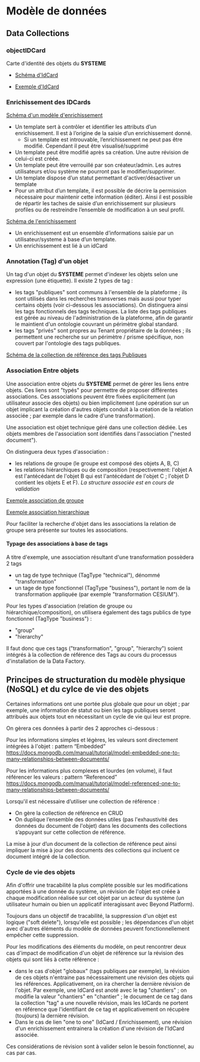 # Modèle de données

## Data Collections

### objectIDCard

Carte d'identité des objets du **SYSTEME**

- [Schéma d'IdCard](./schemas/0801.ObjectIDCard.schema.json)

- [Exemple d'IdCard](./schemas/0801.ObjectIDCardexample.json)

### Enrichissement des IDCards

[Schéma d'un modèle d'enrichissement](./schemas/0802.Enrichment_Template.schema.json)

- Un template sert à contrôler et identifier les attributs d’un enrichissement. Il est à l’origine de la saisie d’un enrichissement donné.
  - Si un template est introuvable, l’enrichissement ne peut pas être modifié. Cependant il peut être visualisé/supprimé
- Un template peut être modifié après sa création. Une autre révision de celui-ci est créée.
- Un template peut être verrouillé par son créateur/admin. Les autres utilisateurs et/ou système ne pourront pas le modifier/supprimer.
- Un template dispose d’un statut permettant d'activer/désactiver un template
- Pour un attribut d’un template, il est possible de décrire la permission nécessaire pour maintenir cette information (éditer). Ainsi il est possible de répartir les taches de saisie d’un enrichissement sur plusieurs profiles ou de restreindre l’ensemble de modification à un seul profil.

[Schéma de l'enrichissement](./schemas/0802.Enrichment.schema.json)

- Un enrichissement est un ensemble d’informations saisie par un utilisateur/systeme à base d’un template.
- Un enrichissement est lié à un idCard

### Annotation (Tag) d'un objet

Un tag d'un objet du **SYSTEME** permet d'indexer les objets selon une expression (une étiquette).
Il existe 2 types de tag :

- les tags "publiques" sont communs à l'ensemble de la plateforme ; ils sont utilisés dans les recherches transverses mais aussi pour typer certains objets (voir ci-dessous les associations). On distinguera ainsi les tags fonctionnels des tags techniques. La liste des tags publiques est gérée au niveau de l'administration de la plateforme, afin de garantir le maintient d'un ontologie couvrant un périmètre global standard.
- les tags "privés" sont propres au Tenant propriétaire de la données ; ils permettent une recherche sur un périmètre / prisme spécifique, non couvert par l'ontologie des tags publiques.

[Schéma de la collection de référence des tags Publiques](./schemas/0803.Tag.Reference.schema.json)

### Association Entre objets

Une association entre objets du **SYSTEME** permet de gérer les liens entre objets.
Ces liens sont "typés" pour permettre de proposer différentes associations.
Ces associations peuvent être fixées explicitement (un utilisateur associe des objets) ou bien implicitement (une opération sur un objet implicant la création d'autres objets conduit à la création de la relation associée ; par exemple dans le cadre d'une transformation).

Une association est objet technique géré dans une collection dédiée.
Les objets membres de l'association sont identifiés dans l'association ("nested document").

On distinguera deux types d'association :

- les relations de groupe (le groupe est composé des objets A, B, C)
- les relations hiérarchiques ou de composition (respectivement:  l'objet A est l'antécédant de l'objet B qui est l'antécédant de l'objet C ; l'objet D contient les objets E et F).
_La structure associée est en cours de validation_

[Exemple association de groupe](./schemas/0804.Association.group-example.json)

[Exemple association hierarchique](./schemas/0804.Association.hierarchy-example.json)

Pour faciliter la recherche d'objet dans les associations la relation de groupe sera présente sur toutes les associations.

#### Typage des associations à base de tags

A titre d'exemple, une association résultant d'une transformation possèdera 2 tags

- un tag de type technique (TagType "technical"), dénommé "transformation"
- un tage de type fonctionnel (TagType "business"), portant le nom de la transformation appliquée (par exemple "transformation CESIUM").

Pour les types d'association (relation de groupe ou hiérarchique/composition), on utilisera également des tags publics de type fonctionnel (TagType "business") :

- "group"
- "hierarchy"

Il faut donc que ces tags ("transformation", "group", "hierarchy") soient intégrés à la collection de référence des Tags au cours du processus d'installation de la Data Factory.

## Principes de structuration du modèle physique (NoSQL) et du cylce de vie des objets

Certaines informations ont une portée plus globale que pour un objet ; par exemple, une information de statut ou bien les tags publiques seront attribués aux objets tout en nécessitant un cycle de vie qui leur est propre.

On gèrera ces données à partir des 2 approches ci-dessous :

Pour les informations simples et légères, les valeurs sont directement intégrées à l'objet : pattern “Embedded”
<https://docs.mongodb.com/manual/tutorial/model-embedded-one-to-many-relationships-between-documents/>

Pour les informations plus complexes et lourdes (en volume), il faut référencer les valeurs : pattern “Referenced”
<https://docs.mongodb.com/manual/tutorial/model-referenced-one-to-many-relationships-between-documents/>

Lorsqu'il est nécessaire d’utiliser une collection de référence :

- On gère la collection de référence en CRUD
- On duplique l’ensemble des données utiles (pas l'exhaustivité des données du document de l'objet) dans les documents des collections s’appuyant sur cette collection de référence.

La mise à jour d’un document de la collection de référence peut ainsi impliquer la mise à jour des documents des collections qui incluent ce document intégré de la collection.

### Cycle de vie des objets

Afin d'offrir une tracabilité la plus complète possible sur les modifications apportées à une donnée du système, un révision de l'objet est créée à chaque modification réalisée sur cet objet par un acteur du système (un utilisateur humain ou bien un applicatif interagissant avec Beyond Platform).

Toujours dans un objectif de tracabilité, la suppression d'un objet est logique ("soft delete"), lorsqu'elle est possible ; les dépendances d'un objet avec d'autres éléments du modèle de données peuvent fonctionnellement empêcher cette suppression.

Pour les modifications des éléments du modèle, on peut rencontrer deux cas d'impact de modification d'un objet de référence sur la révision des objets qui sont liés à cette référence :

- dans le cas d'objet "globaux" (tags publiques par exemple), la révision de ces objets n'entraine pas nécessairement une révision des objets qui les références. Applicativement, on ira chercher la dernière révision de l'objet. Par exemple, une IdCard est anoté avec le tag "chantiers" ; on modifie la valeur "chantiers" en "chantier" ; le document de ce tag dans la collection "tag" a une nouvelle révision, mais les IdCards ne portent en référence que l'identifiant de ce tag et applicativement on récupère (toujours) la dernière révision.
- Dans le cas de lien "one to one" (IdCard / Enrichissement), une révision d'un enrichissement entrainera la création d'une révision de l'IdCard associée.

Ces considérations de révision sont à valider selon le besoin fonctionnel, au cas par cas.
